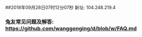 ##2018年09月28日07时12分07秒 新址: 104.248.219.4
### 兔友常见问题及解答: https://github.com/wanggonging/d/blob/w/FAQ.md
